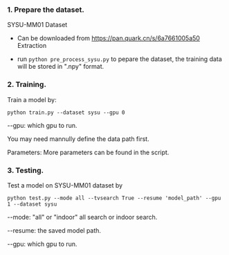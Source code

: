 
### 1. Prepare the dataset. 
   SYSU-MM01 Dataset

   - Can be downloaded from https://pan.quark.cn/s/6a7661005a50  Extraction 

   - run `python pre_process_sysu.py` to pepare the dataset, the training data will be stored in ".npy" format.
 
### 2. Training.
Train a model by:
```
python train.py --dataset sysu --gpu 0

```

--gpu: which gpu to run.

You may need mannully define the data path first.

Parameters: More parameters can be found in the script.

### 3. Testing.
Test a model on SYSU-MM01 dataset by
```
python test.py --mode all --tvsearch True --resume 'model_path' --gpu 1 --dataset sysu

```

--mode: "all" or "indoor" all search or indoor search.

--resume: the saved model path.

--gpu: which gpu to run.

